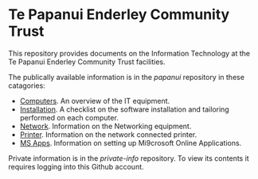 # Te Papanui Enderley Community Trust

This repository provides documents on the Information Technology at the Te Papanui Enderley Community Trust facilities.

The publically available information is in the *papanui* repository in these catagories:
* [Computers](computers/README.md). An overview of the IT equipment.
* [Installation](installation/README.md). A checklist on the software installation and tailoring performed on each computer.
* [Network](network/README.md). Information on the Networking equipment.
* [Printer](printer/README.md). Information on the network connected printer.
* [MS Apps](ms_apps/README.md). Information on setting up Mi9crosoft Online Applications.
  
Private information is in the *private-info* repository. To view its contents it requires logging into this Github account.

